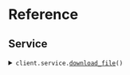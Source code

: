 # Reference
## Service
<details><summary><code>client.service.<a href="src/seed/service/client.py">download_file</a>()</code></summary>
<dl>
<dd>

#### 🔌 Usage

<dl>
<dd>

<dl>
<dd>

```python
from seed import SeedFileDownload

client = SeedFileDownload(
    base_url="https://yourhost.com/path/to/api",
)
client.service.download_file()

```
</dd>
</dl>
</dd>
</dl>

#### ⚙️ Parameters

<dl>
<dd>

<dl>
<dd>

**request_options:** `typing.Optional[BytesResponseRequestOptions]` — Request-specific configuration.
    
</dd>
</dl>
</dd>
</dl>


</dd>
</dl>
</details>

